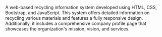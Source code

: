 A web-based recycling information system developed using HTML, CSS, Bootstrap, and JavaScript. This system offers detailed information on recycling various materials and features a fully responsive design. Additionally, it includes a comprehensive company profile page that showcases the organization's mission, vision, and services.
